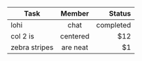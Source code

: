 | Task       | Member         | Status |
| ------------- |:-------------:| -----:|
| lohi     | chat| completed|
| col 2 is      | centered      |   $12 |
| zebra stripes | are neat      |    $1 |
